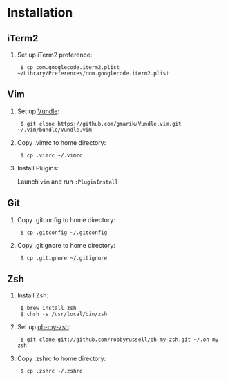 Installation
=======
iTerm2
-------
1. Set up iTerm2 preference:

        $ cp com.googlecode.iterm2.plist ~/Library/Preferences/com.googlecode.iterm2.plist

Vim
-------
1. Set up [Vundle](https://github.com/gmarik/Vundle.vim):

        $ git clone https://github.com/gmarik/Vundle.vim.git ~/.vim/bundle/Vundle.vim
2. Copy .vimrc to home directory:

        $ cp .vimrc ~/.vimrc
3. Install Plugins:

    Launch `vim` and run `:PluginInstall`

Git
-------
1. Copy .gitconfig to home directory:

        $ cp .gitconfig ~/.gitconfig
2. Copy .gitignore to home directory:

        $ cp .gitignore ~/.gitignore

Zsh
-------
1. Install Zsh:

        $ brew install zsh
        $ chsh -s /usr/local/bin/zsh
2. Set up [oh-my-zsh](https://github.com/robbyrussell/oh-my-zsh):

        $ git clone git://github.com/robbyrussell/oh-my-zsh.git ~/.oh-my-zsh
3. Copy .zshrc to home directory:

        $ cp .zshrc ~/.zshrc
